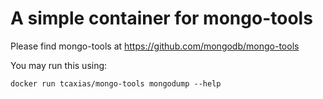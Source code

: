 # A simple container for mongo-tools

Please find mongo-tools at https://github.com/mongodb/mongo-tools

You may run this using:

    docker run tcaxias/mongo-tools mongodump --help
